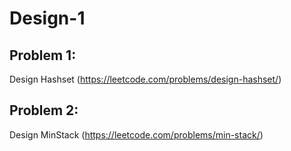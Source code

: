 # Design-1
## Problem 1:
Design Hashset (https://leetcode.com/problems/design-hashset/)
## Problem 2:
Design MinStack (https://leetcode.com/problems/min-stack/)



